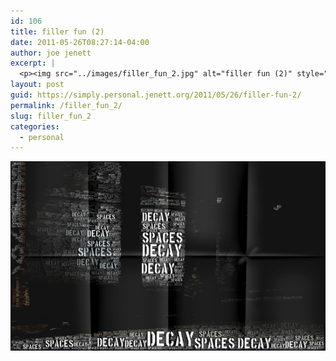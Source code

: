 ```yaml
---
id: 106
title: filler fun (2)
date: 2011-05-26T08:27:14-04:00
author: joe jenett
excerpt: |
  <p><img src="../images/filler_fun_2.jpg" alt="filler fun (2)" style="border:none;" /></p>
layout: post
guid: https://simply.personal.jenett.org/2011/05/26/filler-fun-2/
permalink: /filler_fun_2/
slug: filler_fun_2
categories:
  - personal
---
```

<img src="../images/filler_fun_2.jpg" alt="filler fun (2)" style="border:none;" />